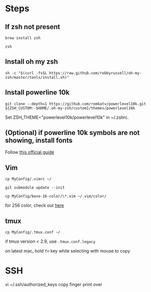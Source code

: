 # Steps

## If zsh not present
`brew install zsh`

`zsh`

## Install oh my zsh
`sh -c "$(curl -fsSL https://raw.github.com/robbyrussell/oh-my-zsh/master/tools/install.sh)"`

## Install powerline 10k
`git clone --depth=1 https://github.com/romkatv/powerlevel10k.git ${ZSH_CUSTOM:-$HOME/.oh-my-zsh/custom}/themes/powerlevel10k`

Set ZSH_THEME="powerlevel10k/powerlevel10k" in ~/.zshrc.

## (Optional) if powerline 10k symbols are not showing, install fonts
Follow [this official guide](https://github.com/romkatv/powerlevel10k#fonts)

## Vim
`cp MyConfig/.vimrc ~/`

`git submodule update --init`

`cp MyConfig/base-16-color/\*.vim ~/.vim/color/`

for 256 color, check out [here](https://github.com/chriskempson/vim-tomorrow-theme/tree/master/colors)

## tmux
`cp MyConfig/.tmux.conf ~/`

if tmux version < 2.9, use `.tmux.conf.legacy`

on latest mac, hold `fn` key while selecting with mouse to copy

# SSH
vi ~/.ssh/authorized_keys
copy finger print over
